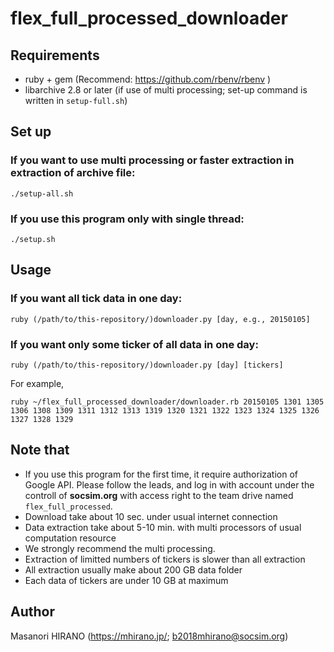 # flex_full_processed_downloader

## Requirements
 - ruby + gem (Recommend: https://github.com/rbenv/rbenv )
 - libarchive 2.8 or later (if use of multi processing; set-up command is written in `setup-full.sh`)

## Set up
### If you want to use multi processing or faster extraction in extraction of archive file:
```
./setup-all.sh
```
### If you use this program only with single thread:
```
./setup.sh
```

## Usage
### If you want all tick data in one day:
```
ruby (/path/to/this-repository/)downloader.py [day, e.g., 20150105]
```

### If you want only some ticker of all data in one day:
```
ruby (/path/to/this-repository/)downloader.py [day] [tickers]
```
For example,
```
ruby ~/flex_full_processed_downloader/downloader.rb 20150105 1301 1305 1306 1308 1309 1311 1312 1313 1319 1320 1321 1322 1323 1324 1325 1326 1327 1328 1329
```

## Note that
 - If you use this program for the first time, it require authorization of Google API. Please follow the leads, and log in with account under the controll of __**socsim.org**__ with access right to the team drive named `flex_full_processed`.
 - Download take about 10 sec. under usual internet connection
 - Data extraction take about 5-10 min. with multi processors of usual computation resource
 - We strongly recommend the multi processing.
 - Extraction of limitted numbers of tickers is slower than all extraction
 - All extraction usually make about 200 GB data folder
 - Each data of tickers are under 10 GB at maximum

## Author
Masanori HIRANO (https://mhirano.jp/; b2018mhirano@socsim.org)
